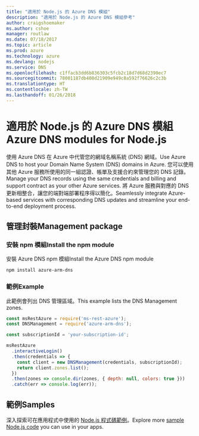 ```yaml
---
title: "適用於 Node.js 的 Azure DNS 模組"
description: "適用於 Node.js 的 Azure DNS 模組參考"
author: craigshoemaker
ms.author: cshoe
manager: routlaw
ms.date: 07/18/2017
ms.topic: article
ms.prod: azure
ms.technology: azure
ms.devlang: nodejs
ms.service: DNS
ms.openlocfilehash: c1ffacb3dd6b836303c5fcb2c18d7d68d2390ec7
ms.sourcegitcommit: 78001187db408d21909e949c8a592f76626c2c3b
ms.translationtype: HT
ms.contentlocale: zh-TW
ms.lasthandoff: 01/26/2018
---
```

# <a name="azure-dns-modules-for-nodejs"></a><span data-ttu-id="ec315-103">適用於 Node.js 的 Azure DNS 模組</span><span class="sxs-lookup"><span data-stu-id="ec315-103">Azure DNS modules for Node.js</span></span>

<span data-ttu-id="ec315-104">使用 Azure DNS 在 Azure 中代管您的網域名稱系統 (DNS) 網域。</span><span class="sxs-lookup"><span data-stu-id="ec315-104">Use Azure DNS to host your Domain Name System (DNS) domains in Azure.</span></span> <span data-ttu-id="ec315-105">您可以使用其他 Azure 服務所使用的同一組認證、帳單及支援合約來管理您的 DNS 記錄。</span><span class="sxs-lookup"><span data-stu-id="ec315-105">Manage your DNS records using the same credentials and billing and support contract as your other Azure services.</span></span> <span data-ttu-id="ec315-106">將 Azure 服務與對應的 DNS 更新相整合，讓您的端對端部署程序得以簡化。</span><span class="sxs-lookup"><span data-stu-id="ec315-106">Seamlessly integrate Azure-based services with corresponding DNS updates and streamline your end-to-end deployment process.</span></span>

## <a name="management-package"></a><span data-ttu-id="ec315-107">管理封裝</span><span class="sxs-lookup"><span data-stu-id="ec315-107">Management package</span></span>

### <a name="install-the-npm-module"></a><span data-ttu-id="ec315-108">安裝 npm 模組</span><span class="sxs-lookup"><span data-stu-id="ec315-108">Install the npm module</span></span>

<span data-ttu-id="ec315-109">安裝 Azure DNS npm 模組</span><span class="sxs-lookup"><span data-stu-id="ec315-109">Install the Azure DNS npm module</span></span>

```bash
npm install azure-arm-dns
```

### <a name="example"></a><span data-ttu-id="ec315-110">範例</span><span class="sxs-lookup"><span data-stu-id="ec315-110">Example</span></span>

<span data-ttu-id="ec315-111">此範例會列出 DNS 管理區域。</span><span class="sxs-lookup"><span data-stu-id="ec315-111">This example lists the DNS Management zones.</span></span>

```javascript
const msRestAzure = require('ms-rest-azure');
const DNSManagement = require('azure-arm-dns');

const subscriptionId = 'your-subscription-id';

msRestAzure
  .interactiveLogin()
  .then(credentials => {
    const client = new DNSManagement(credentials, subscriptionId);
    return client.zones.list();
  })
  .then(zones => console.dir(zones, { depth: null, colors: true }))
  .catch(err => console.log(err));
```

## <a name="samples"></a><span data-ttu-id="ec315-112">範例</span><span class="sxs-lookup"><span data-stu-id="ec315-112">Samples</span></span>

<span data-ttu-id="ec315-113">深入探索可在應用程式中使用的 [Node.js 程式碼範例](https://azure.microsoft.com/resources/samples/?platform=nodejs)。</span><span class="sxs-lookup"><span data-stu-id="ec315-113">Explore more [sample Node.js code](https://azure.microsoft.com/resources/samples/?platform=nodejs) you can use in your apps.</span></span>
